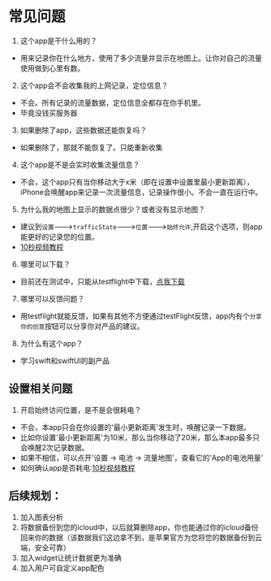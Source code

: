 # 常见问题

1. 这个app是干什么用的？
  - 用来记录你在什么地方，使用了多少流量并显示在地图上。让你对自己的流量使用做到心里有数。
2. 这个app会不会收集我的上网记录，定位信息？
  - 不会。所有记录的流量数据，定位信息全都存在你手机里。
  - 毕竟没钱买服务器
3. 如果删除了app，这些数据还能恢复吗？
  - 如果删除了，那就不能恢复了。只能重新收集
4. 这个app是不是会实时收集流量信息？
  - 不会，这个app只有当你移动大于x米（即在设置中设置里最小更新距离），iPhone会唤醒app来记录一次流量信息，记录操作很小。不会一直在运行中。
5. 为什么我的地图上显示的数据点很少？或者没有显示地图？
  - 建议到`设置`--->`trafficState`--->`位置`--->`始终允许`,开启这个选项，则app能更好的记录您的位置。
  - [10秒视频教程](https://www.bilibili.com/video/BV1cr4y127Jj?share_source=copy_web)
6. 哪里可以下载？
  - 目前还在测试中，只能从testflight中下载，[点我下载](https://testflight.apple.com/join/jwzpPVQ3)
7. 哪里可以反馈问题？
  - 用testfilght就能反馈，如果有其他不方便通过testFlight反馈，app内有个`分享你的创意`按钮可以分享你对产品的建议。
8. 为什么有这个app？
  - 学习swift和swiftUI的副产品

## 设置相关问题
1. 开启始终访问位置，是不是会很耗电？
  - 不会，本app只会在你设置的'最小更新距离'发生时，唤醒记录一下数据。
  - 比如你设置'最小更新距离'为10米，那么当你移动了20米，那么本app最多只会唤醒2次记录数据。
  - 如果不相信，可以点开'设置 -> 电池 -> 流量地图'，查看它的'App的电池用量'
  - 如何确认app是否耗电:[10秒视频教程](https://www.bilibili.com/video/BV1FL411x7sn?share_source=copy_web)


## 后续规划：
1. 加入图表分析
2. 将数据备份到您的icloud中，以后就算删除app，你也能通过你的icloud备份回来你的数据（该数据我们这边拿不到，是苹果官方为您将您的数据备份到云端，安全可靠）
3. 加入widget让统计数据更为准确
4. 加入用户可自定义app配色
